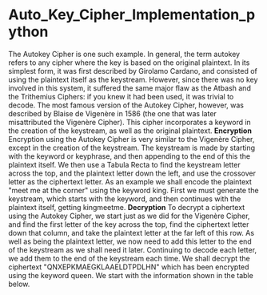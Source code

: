 # Auto_Key_Cipher_Implementation_python
The Autokey Cipher is one such example. In general, the term autokey refers to any cipher where the key is based on the original plaintext. In its simplest form, it was first described by Girolamo Cardano, and consisted of using the plaintext itself as the keystream. However, since there was no key involved in this system, it suffered the same major flaw as the Atbash and the Trithemius Ciphers: if you knew it had been used, it was trivial to decode.
The most famous version of the Autokey Cipher, however, was described by Blaise de Vigenère in 1586 (the one that was later misattributed the Vigenère Cipher). This cipher incorporates a keyword in the creation of the keystream, as well as the original plaintext.
**Encryption**
Encryption using the Autokey Cipher is very similar to the Vigenère Cipher, except in the creation of the keystream.
The keystream is made by starting with the keyword or keyphrase, and then appending to the end of this the plaintext itself.
We then use a Tabula Recta to find the keystream letter across the top, and the plaintext letter down the left, and use the crossover letter as the ciphertext letter.
As an example we shall encode the plaintext "meet me at the corner" using the keyword king. First we must generate the keystream, which starts with the keyword, and then continues with the plaintext itself, getting kingmeetme.
**Decryption**
To decrypt a ciphertext using the Autokey Cipher, we start just as we did for the Vigenère Cipher, and find the first letter of the key across the top, find the ciphertext letter down that column, and take the plaintext letter at the far left of this row. As well as being the plaintext letter, we now need to add this letter to the end of the keystream as we shall need it later. Continuing to decode each letter, we add them to the end of the keystream each time.
We shall decrypt the ciphertext "QNXEPKMAEGKLAAELDTPDLHN" which has been encrypted using the keyword queen. We start with the information shown in the table below.
